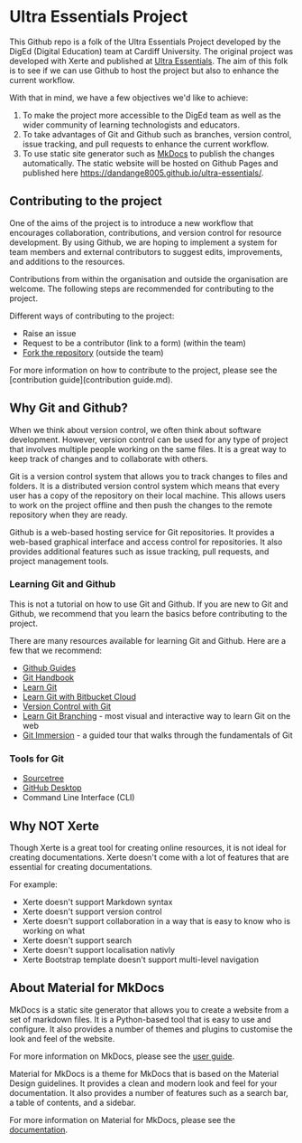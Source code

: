 # Ultra Essentials Project
This Github repo is a folk of the Ultra Essentials Project developed by the DigEd (Digital Education) team at Cardiff University. The original project was developed with Xerte and published at [Ultra Essentials](https://xerte.cardiff.ac.uk/play_18321#UltraEssentials). The aim of this folk is to see if we can use Github to host the project but also to enhance the current workflow.

With that in mind, we have a few objectives we'd like to achieve:

1. To make the project more accessible to the DigEd team as well as the wider community of learning technologists and educators.
2. To take advantages of Git and Github such as branches, version control, issue tracking, and pull requests to enhance the current workflow.
3. To use static site generator such as [MkDocs](https://www.mkdocs.org/) to publish the changes automatically. The static website will be hosted on Github Pages and published here https://dandange8005.github.io/ultra-essentials/.


## Contributing to the project

One of the aims of the project is to introduce a new workflow that encourages collaboration, contributions, and version control for resource development. By using Github, we are hoping to implement a system for team members and external contributors to suggest edits, improvements, and additions to the resources. 

Contributions from within the organisation and outside the organisation are welcome. The following steps are recommended for contributing to the project.

Different ways of contributing to the project:

- Raise an issue
- Request to be a contributor (link to a form) (within the team)
- [Fork the repository](https://docs.github.com/en/get-started/quickstart/fork-a-repo) (outside the team)

For more information on how to contribute to the project, please see the [contribution guide](contribution guide.md).

<!-- ## Project layout

    mkdocs.yml    # The configuration file.
    docs/
        index.md  # The documentation homepage.
        ...       # Other markdown pages, images and other files. -->

## Why Git and Github?

When we think about version control, we often think about software development. However, version control can be used for any type of project that involves multiple people working on the same files. It is a great way to keep track of changes and to collaborate with others.

Git is a version control system that allows you to track changes to files and folders. It is a distributed version control system which means that every user has a copy of the repository on their local machine. This allows users to work on the project offline and then push the changes to the remote repository when they are ready.

Github is a web-based hosting service for Git repositories. It provides a web-based graphical interface and access control for repositories. It also provides additional features such as issue tracking, pull requests, and project management tools.

### Learning Git and Github

This is not a tutorial on how to use Git and Github. If you are new to Git and Github, we recommend that you learn the basics before contributing to the project.

There are many resources available for learning Git and Github. Here are a few that we recommend:

- [Github Guides](https://guides.github.com/)
- [Git Handbook](https://guides.github.com/introduction/git-handbook/)
- [Learn Git](https://www.w3docs.com/learn-git.html)
- [Learn Git with Bitbucket Cloud](https://www.atlassian.com/git/tutorials/learn-git-with-bitbucket-cloud)
- [Version Control with Git](https://www.coursera.org/learn/version-control-with-git)
- [Learn Git Branching](https://learngitbranching.js.org/) - most visual and interactive way to learn Git on the web
- [Git Immersion](https://gitimmersion.com/) - a guided tour that walks through the fundamentals of Git
### Tools for Git

- [Sourcetree](https://www.sourcetreeapp.com/)
- [GitHub Desktop](https://desktop.github.com/)
- Command Line Interface (CLI)

## Why NOT Xerte

Though Xerte is a great tool for creating online resources, it is not ideal for creating documentations. Xerte doesn't come with a lot of features that are essential for creating documentations. 

For example:

- Xerte doesn't support Markdown syntax
- Xerte doesn't support version control
- Xerte doesn't support collaboration in a way that is easy to know who is working on what
- Xerte doesn't support search
- Xerte doesn't support localisation nativly
- Xerte Bootstrap template doesn't support multi-level navigation

## About Material for MkDocs

MkDocs is a static site generator that allows you to create a website from a set of markdown files. It is a Python-based tool that is easy to use and configure. It also provides a number of themes and plugins to customise the look and feel of the website.

For more information on MkDocs, please see the [user guide](https://www.mkdocs.org/user-guide/).

Material for MkDocs is a theme for MkDocs that is based on the Material Design guidelines. It provides a clean and modern look and feel for your documentation. It also provides a number of features such as a search bar, a table of contents, and a sidebar.

For more information on Material for MkDocs, please see the [documentation](https://squidfunk.github.io/mkdocs-material/).


